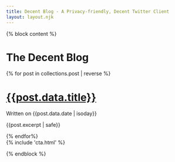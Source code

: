 ```yaml
---
title: Decent Blog - A Privacy-friendly, Decent Twitter Client
layout: layout.njk
---
```


{% block content %}
<div class="container">
  <div class="row">
    <div class="col-xl-10 col-sm-12 mx-auto">
      <h1 class="title display-2">The Decent Blog</h1>
      {% for post in collections.post | reverse %}
        <h1 class="title display-5 mt-5"><a href="{{post.url}}">{{post.data.title}}</a></h1>
        <p>Written on <time class="font-weight-bold">{{post.data.date | isoday}}</time></p>
        <p>{{post.excerpt | safe}}</p>
      {% endfor%}
    </div>
    <div class="col-xl-2 mx-auto d-none-lg d-block-xl">
      <img class="img-fluid" style="max-width: 150px" lazy="/img/letters.svg"/>
    </div>
  </div>
</div>
<div class="py-5">
{% include 'cta.html' %}
</div>

{% endblock %}